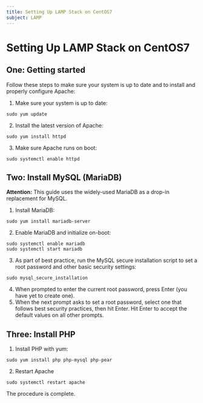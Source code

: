 ```yaml
---
title: Setting Up LAMP Stack on CentOS7
subject: LAMP
---
```


# Setting Up LAMP Stack on CentOS7
## One: Getting started
Follow these steps to make sure your system is up to date and to install and properly configure Apache:
1. Make sure your system is up to date:
```
sudo yum update
```
2. Install the latest version of Apache:
```
sudo yum install httpd
```
3. Make sure Apache runs on boot:
```
sudo systemctl enable httpd
```
## Two: Install MySQL (MariaDB)
**Attention:** This guide uses the widely-used MariaDB as a drop-in replacement for MySQL.
1. Install MariaDB:
```
sudo yum install mariadb-server
```
2. Enable MariaDB and initialize on-boot:
```
sudo systemctl enable mariadb
sudo systemctl start mariadb
```
3. As part of best practice, run the MySQL secure installation script to set a root password and other basic security settings:
```
sudo mysql_secure_installation
```
4. When prompted to enter the current root password, press Enter (you have yet to create one).
5. When the next prompt asks to set a root password, select one that follows best security practices, then hit Enter. Hit Enter to accept the default values on all other prompts.
## Three: Install PHP
1. Install PHP with yum:
```
sudo yum install php php-mysql php-pear
```
2. Restart Apache
```
sudo systemctl restart apache
```
The procedure is complete.
